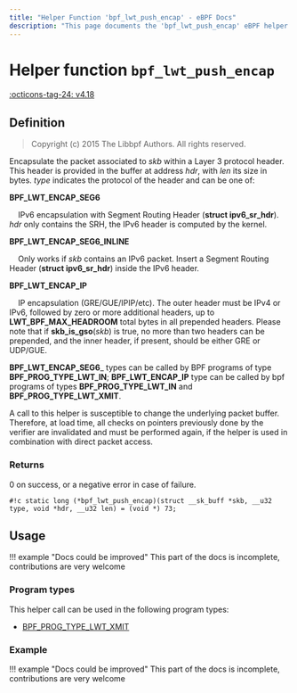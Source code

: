 ```yaml
---
title: "Helper Function 'bpf_lwt_push_encap' - eBPF Docs"
description: "This page documents the 'bpf_lwt_push_encap' eBPF helper function, including its defintion, usage, program types that can use it, and examples."
---
```

# Helper function `bpf_lwt_push_encap`

<!-- [FEATURE_TAG](bpf_lwt_push_encap) -->
[:octicons-tag-24: v4.18](https://github.com/torvalds/linux/commit/fe94cc290f535709d3c5ebd1e472dfd0aec7ee79)
<!-- [/FEATURE_TAG] -->

## Definition

> Copyright (c) 2015 The Libbpf Authors. All rights reserved.


<!-- [HELPER_FUNC_DEF] -->
Encapsulate the packet associated to _skb_ within a Layer 3 protocol header. This header is provided in the buffer at address _hdr_, with _len_ its size in bytes. _type_ indicates the protocol of the header and can be one of:

**BPF_LWT_ENCAP_SEG6**

&nbsp;&nbsp;&nbsp;&nbsp;IPv6 encapsulation with Segment Routing Header (**struct ipv6_sr_hdr**). _hdr_ only contains the SRH, the IPv6 header is computed by the kernel.

**BPF_LWT_ENCAP_SEG6_INLINE**

&nbsp;&nbsp;&nbsp;&nbsp;Only works if _skb_ contains an IPv6 packet. Insert a Segment Routing Header (**struct ipv6_sr_hdr**) inside the IPv6 header.

**BPF_LWT_ENCAP_IP**

&nbsp;&nbsp;&nbsp;&nbsp;IP encapsulation (GRE/GUE/IPIP/etc). The outer header must be IPv4 or IPv6, followed by zero or more additional headers, up to **LWT_BPF_MAX_HEADROOM** total bytes in all prepended headers. Please note that if **skb_is_gso**(_skb_) is true, no more than two headers can be prepended, and the inner header, if present, should be either GRE or UDP/GUE.

**BPF_LWT_ENCAP_SEG6**\_ types can be called by BPF programs of type **BPF_PROG_TYPE_LWT_IN**; **BPF_LWT_ENCAP_IP** type can be called by bpf programs of types **BPF_PROG_TYPE_LWT_IN** and **BPF_PROG_TYPE_LWT_XMIT**.

A call to this helper is susceptible to change the underlying packet buffer. Therefore, at load time, all checks on pointers previously done by the verifier are invalidated and must be performed again, if the helper is used in combination with direct packet access.

### Returns

0 on success, or a negative error in case of failure.

`#!c static long (*bpf_lwt_push_encap)(struct __sk_buff *skb, __u32 type, void *hdr, __u32 len) = (void *) 73;`
<!-- [/HELPER_FUNC_DEF] -->

## Usage

!!! example "Docs could be improved"
    This part of the docs is incomplete, contributions are very welcome

### Program types

This helper call can be used in the following program types:

<!-- DO NOT EDIT MANUALLY -->
<!-- [HELPER_FUNC_PROG_REF] -->
 * [BPF_PROG_TYPE_LWT_XMIT](../program-type/BPF_PROG_TYPE_LWT_XMIT.md)
<!-- [/HELPER_FUNC_PROG_REF] -->

### Example

!!! example "Docs could be improved"
    This part of the docs is incomplete, contributions are very welcome
